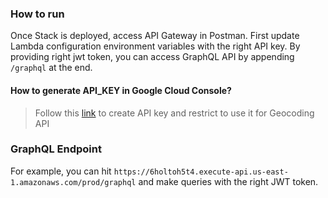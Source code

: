 ### How to run
  Once Stack is deployed, access API Gateway in Postman. First update Lambda configuration environment variables with the right API key. By providing right jwt token, you can access GraphQL API by appending `/graphql` at the end.

  #### How to generate API_KEY in Google Cloud Console?

  > Follow this [link](https://developers.google.com/maps/documentation/geocoding/get-api-key) to create API key and restrict to use it for Geocoding API

### GraphQL Endpoint

  For example, you can hit `https://6holtoh5t4.execute-api.us-east-1.amazonaws.com/prod/graphql` and make queries with the right JWT token.

